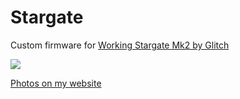 # Stargate

Custom firmware for [Working Stargate Mk2 by Glitch](https://www.thingiverse.com/thing:1603423)

![](https://galerie.strangeplanet.fr/_data/i/upload/2020/04/16/20200416180440-71ddd109-me.jpg)

[Photos on my website](https://galerie.strangeplanet.fr/index.php?/category/197)
